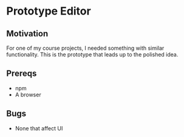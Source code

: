 # Prototype Editor

## Motivation

For one of my course projects, I needed something with similar functionality. This is the 
prototype that leads up to the polished idea. 


## Prereqs

- npm
- A browser

## Bugs

- None that affect UI
